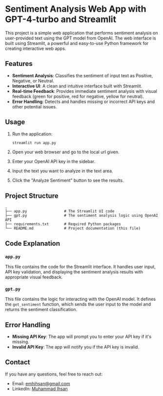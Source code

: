 # Sentiment Analysis Web App with GPT-4-turbo and Streamlit

This project is a simple web application that performs sentiment analysis on user-provided text using the GPT model from OpenAI. The web interface is built using Streamlit, a powerful and easy-to-use Python framework for creating interactive web apps.

## Features

- **Sentiment Analysis**: Classifies the sentiment of input text as Positive, Negative, or Neutral.
- **Interactive UI**: A clean and intuitive interface built with Streamlit.
- **Real-time Feedback**: Provides immediate sentiment analysis with visual feedback (green for positive, red for negative, yellow for neutral).
- **Error Handling**: Detects and handles missing or incorrect API keys and other potential issues.

## Usage

1. Run the application:

   ```bash
   streamlit run app.py
   ```

2. Open your web browser and go to the local url given.

3. Enter your OpenAI API key in the sidebar.

4. Input the text you want to analyze in the text area.

5. Click the "Analyze Sentiment" button to see the results.

## Project Structure

```
.
├── app.py                 # The Streamlit UI code
├── gpt.py                 # The sentiment analysis logic using OpenAI API
├── requirements.txt       # Required Python packages
└── README.md              # Project documentation (this file)
```

## Code Explanation

### `app.py`

This file contains the code for the Streamlit interface. It handles user input, API key validation, and displaying the sentiment analysis results with appropriate visual feedback.

### `gpt.py`

This file contains the logic for interacting with the OpenAI model. It defines the `get_sentiment` function, which sends the user input to the model and returns the sentiment classification.

## Error Handling

- **Missing API Key**: The app will prompt you to enter your API key if it's missing.
- **Invalid API Key**: The app will notify you if the API key is invalid.

## Contact

If you have any questions, feel free to reach out:

- Email: emhihsan@gmail.com
- LinkedIn: [Muhammad Ihsan](https://www.linkedin.com/in/emhaihsan/)
